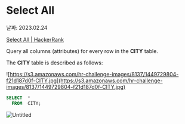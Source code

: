# Select All

날짜: 2023.02.24

[Select All | HackerRank](https://www.hackerrank.com/challenges/select-all-sql/problem?isFullScreen=true)

Query all columns (attributes) for every row in the **CITY** table.

The **CITY** table is described as follows:

![https://s3.amazonaws.com/hr-challenge-images/8137/1449729804-f21d187d0f-CITY.jpg](https://s3.amazonaws.com/hr-challenge-images/8137/1449729804-f21d187d0f-CITY.jpg)

```sql
SELECT  *
  FROM  CITY;
```

![Untitled](Select%20All%20672fe94548a24a4fb4b4059de48eb293/Untitled.png)